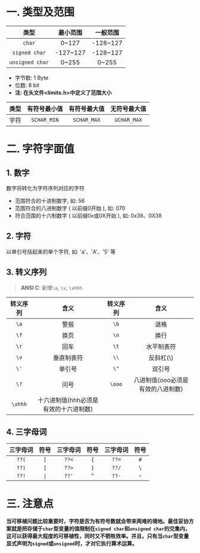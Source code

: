 # 一. 类型及范围

| 类型 | 最小范围 | 一般范围 |
| :-: | :-: | :-: |
| `char` | 0~127 | \-128~127 |
| `signed char` | \-127~127 | \-128~127 |
| `unsigned char` | 0~255 | 0~255 |

* 字节数: 1 Byte
* 位数: 8 bit
* **注: 在头文件<limits.h>中定义了范围大小**

| 类型 | 有符号最小值 | 有符号最大值 | 无符号最大值 |
| :-: | :-: | :-: | :-: |
| 字符 | `SCHAR_MIN` | `SCHAR_MAX` | `UCHAR_MAX` |

# 二. 字符字面值

## 1. 数字

数字将转化为字符序列对应的字符

* 范围符合的十进制数字, 如: 56
* 范围符合的八进制数字 ( 以前缀0开始 ), 如: 070
* 符合范围的十六制数字 ( 以前缀0x或0X开始 ), 如: 0x38、0X38

## 2. 字符

以单引号括起来的单个字符, 如: 'a'、'A'、'5' 等

## 3. 转义序列
> **ANSI C**: 新增`\a`, `\v`, `\xhhh`

| 转义序列 | 含义 | 转义序列 | 含义 |
| :-: | :-: | :-: | :-: |
| `\a` | 警报 | `\b` | 退格 |
| `\f` | 换页 | `\n` | 换行 |
| `\r` | 回车 | `\t` | 水平制表符 |
| `\v` | 垂直制表符 | `\\` | 反斜杠(\\) |
| `\'` | 单引号 | `\"` | 双引号 |
| `\?` | 问号 | `\ooo` | 八进制值(ooo必须是有效的八进制数) |
| `\xhhh` | 十六进制值(hhh必须是有效的十六进制数) |

## 4. 三字母词

| 三字母词 | 符号 | 三字母词 | 符号 | 三字母词 | 符号 |
| :-: | :-: | :-: | :-: | :-: | :-: |
| `??(` | `[` | `??<` | `{` | `??=` | `#` |
| `??)` | `]` | `??>` | `}` | `??/` | `\` |
| `??!` | <code>&#124;</code> | `??'` | `^` | `??-` | `~` |

# 三. 注意点
**当可移植问题比较重要时，字符是否为有符号数就会带来两难的境地。最佳妥协方案就是把存储于`char`型变量的值限制在`signed char`和`unsigned char`的交集内，这可以获得最大程度的可移植性，同时又不牺牲效率。并且，只有当`char`型变量显式声明为`signed`或`unsigned`时，才对它执行算术运算。**
